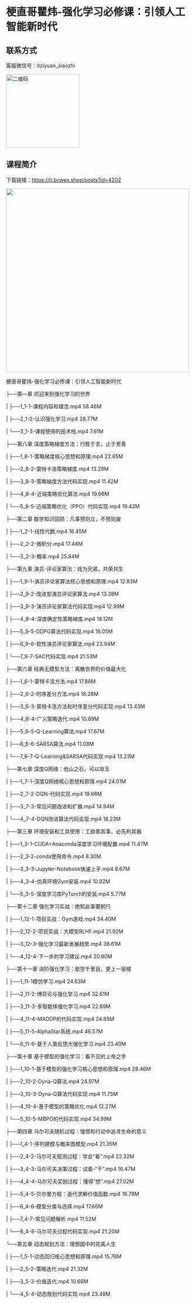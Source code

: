 # 梗直哥瞿炜-强化学习必修课：引领人工智能新时代

## 联系方式

客服微信号：itziyuan_xiaozhi

<img src="https://ziyuanyun.oss-cn-guangzhou.aliyuncs.com/common/20240614073449/666b82192834a.jpg" width="200" height="200" alt="二维码">

## 课程简介

下载链接：https://it.bcwex.shop/posts?id=4202

<img src="https://ziyuanyun.oss-cn-guangzhou.aliyuncs.com/yun/20240626073308/667b53b4913e2.jpg" width="500" alt="">

  

 梗直哥瞿炜-强化学习必修课：引领人工智能新时代

 ├──第—章 欢迎来到强化学习的世界

 | ├──1_1-1-课程内容和理念.mp4 58.46M

 | ├──2_1-2-认识强化学习.mp4 28.77M

 | └──3_1-3-课程使用的技术栈.mp4 7.61M

 ├──第八章 深度策略梯度方法：行胜于言，止于至善

 | ├──1_8-1-策略梯度核心思想和原理.mp4 22.65M

 | ├──2_8-2-蒙特卡洛策略梯度.mp4 13.29M

 | ├──3_8-3-策略梯度方法代码实现.mp4 11.42M

 | ├──4_8-4-近端策略优化算法.mp4 19.66M

 | └──5_8-5-近端策略优化（PPO）代码实现.mp4 19.42M

 ├──第二章 数学知识回顾：凡事预则立，不预则废

 | ├──1_2-1-线性代数.mp4 16.45M

 | ├──2_2-2-微积分.mp4 17.44M

 | └──3_2-3-概率.mp4 25.84M

 ├──第九章 演员-评论家算法：戏为兄弟，共荣共生

 | ├──1_9-1-演员评论家算法核心思想和原理.mp4 12.83M

 | ├──2_9-2-改进型演员评论家算法.mp4 13.38M

 | ├──3_9-3-演员评论家算法代码实现.mp4 12.99M

 | ├──4_9-4-深度确定性策略梯度.mp4 18.12M

 | ├──5_9-5-DDPG算法代码实现.mp4 16.05M

 | ├──6_9-6-软性演员评论家算法.mp4 23.94M

 | └──7_9-7-SAC代码实现.mp4 21.53M

 ├──第六章 经典无模型方法：离散世界的价值最大化

 | ├──1_6-1-蒙特卡洛方法.mp4 17.88M

 | ├──2_6-2-时序差分方法.mp4 18.28M

 | ├──3_6-3-蒙特卡洛方法和时序差分代码实现.mp4 13.43M

 | ├──4_6-4-广义策略迭代.mp4 10.69M

 | ├──5_6-5-Q-Learning算法.mp4 17.67M

 | ├──6_6-6-SARSA算法.mp4 11.08M

 | └──7_6-7-Q-Learning&amp;SARSA代码实现.mp4 13.23M

 ├──第七章 深度Q网络：他山之石，可以攻玉

 | ├──1_7-1-深度Q网络核心思想和原理.mp4 24.01M

 | ├──2_7-2-DQN-代码实现.mp4 19.66M

 | ├──3_7-3-常见问题改进和扩展.mp4 14.94M

 | └──4_7-4-DQN改进算法代码实现.mp4 18.23M

 ├──第三章 环境安装和工具使用：工欲善其事，必先利其器

 | ├──1_3-1-CUDA+Anaconda深度学习环境配置.mp4 11.47M

 | ├──2_3-2-conda使用命令.mp4 8.30M

 | ├──3_3-3-Jupyter-Notebook快速上手.mp4 8.67M

 | ├──4_3-4-仿真环境Gym安装.mp4 10.82M

 | └──5_3-5-深度学习库PyTorch的安装.mp4 5.77M

 ├──第十二章 强化学习实战：绝知此事要躬行

 | ├──1_12-1-项目实战：Gym游戏.mp4 34.40M

 | ├──2_12-2-项目实战：大模型RLHF.mp4 21.92M

 | ├──3_12-3-强化学习最新发展趋势.mp4 38.61M

 | └──4_12-4-下一步的学习建议.mp4 20.90M

 ├──第十一章 进阶强化学习：欲穷千里目，更上一层楼

 | ├──1_11-1模仿学习.mp4 24.63M

 | ├──2_11-2-博弈论与强化学习.mp4 32.61M

 | ├──3_11-3-多智能体强化学习.mp4 22.89M

 | ├──4_11-4-MADDP的代码实现.mp4 24.65M

 | ├──5_11-5-AlphaStar系统.mp4 46.57M

 | └──6_11-6-基于人类反馈大强化学习.mp4 23.40M

 ├──第十章 基于模型的强化学习：看不见的上帝之手

 | ├──1_10-1-基于模型的强化学习核心思想和原理.mp4 28.46M

 | ├──2_10-2-Dyna-Q算法.mp4 24.97M

 | ├──3_10-3-Dyna-Q算法代码实现.mp4 11.75M

 | ├──4_10-4-基于模型的策略优化.mp4 12.27M

 | └──5_10-5-MBPO的代码实现.mp4 34.99M

 ├──第四章 马尔可夫随机过程：憧憬和行动中追寻生命的意义

 | ├──1_4-1-序列建模与概率图模型.mp4 21.35M

 | ├──2_4-2-马尔可夫观测过程：学会“看”.mp4 22.32M

 | ├──3_4-3-马尔可夫决策过程：试着-“干”.mp4 16.47M

 | ├──4_4-4-马尔可夫奖励过程：懂得“想”.mp4 27.02M

 | ├──5_4-5-贝尔曼方程：迭代求解价值函数.mp4 16.79M

 | ├──6_4-6-模型分类与选择.mp4 17.66M

 | ├──7_4-7-常见问题解析.mp4 11.52M

 | └──8_4-8-马尔可夫过程代码实现.mp4 21.20M

 └──第五章 动态规划方法：理想国中的完美人生

 | ├──1_5-1-动态回归核心思想和原理.mp4 15.76M

 | ├──2_5-2-策略迭代.mp4 21.32M

 | ├──3_5-3-价值迭代.mp4 10.66M

 | └──4_5-4-动态规划代码实现.mp4 23.48M

  